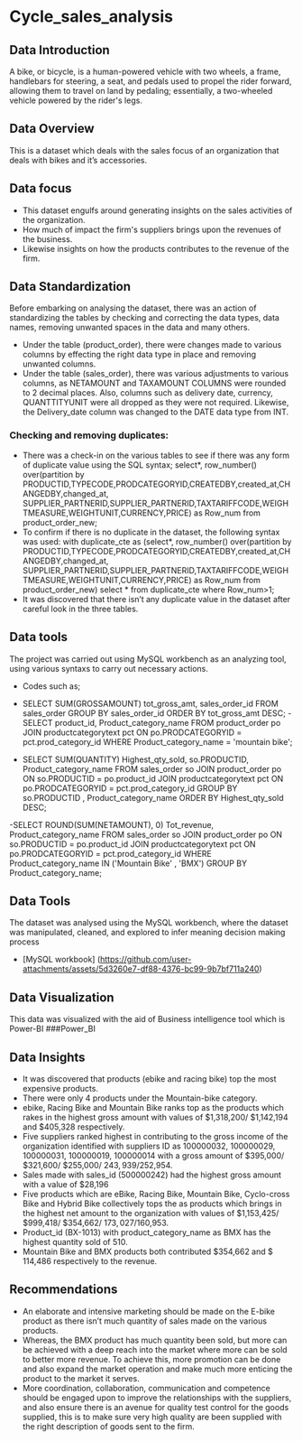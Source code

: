 # Cycle_sales_analysis
## Data Introduction
A bike, or bicycle, is a human-powered vehicle with two wheels, a frame, handlebars for steering, a seat, and pedals used to propel the rider forward, allowing them to travel on land by pedaling; essentially, a two-wheeled vehicle powered by the rider's legs. 
## Data Overview
This is a dataset which deals with the sales focus of an organization that deals with bikes and it’s accessories.
## Data focus
- This dataset engulfs around generating insights on the sales activities of the organization.
- How much of impact the firm's suppliers brings upon the revenues of the business.
- Likewise insights on how the products contributes to the revenue of the firm.
## Data Standardization
Before embarking on analysing the dataset, there was an action of standardizing the tables by checking and correcting the data types, data names, removing unwanted spaces in the data and many others.
- Under the table (product_order), there were changes made to various columns by effecting the right data type in place and removing unwanted columns.
- Under the table (sales_order), there was various adjustments to various columns, as NETAMOUNT and TAXAMOUNT COLUMNS were rounded to 2 decimal places. Also, columns such as delivery date, currency, QUANTTITYUNIT were all dropped as they were not required. Likewise, the Delivery_date column was changed to the DATE data type from INT.
### Checking and removing duplicates:
- There was a check-in on the various tables to see if there was any form of duplicate value using the SQL syntax;
select*,
row_number() over(partition by PRODUCTID,TYPECODE,PRODCATEGORYID,CREATEDBY,created_at,CHANGEDBY,changed_at,
SUPPLIER_PARTNERID,SUPPLIER_PARTNERID,TAXTARIFFCODE,WEIGHTMEASURE,WEIGHTUNIT,CURRENCY,PRICE) as Row_num from product_order_new;
- To confirm if there is no duplicate in the dataset, the following syntax was used:
with duplicate_cte as (select*,
row_number() over(partition by PRODUCTID,TYPECODE,PRODCATEGORYID,CREATEDBY,created_at,CHANGEDBY,changed_at,
SUPPLIER_PARTNERID,SUPPLIER_PARTNERID,TAXTARIFFCODE,WEIGHTMEASURE,WEIGHTUNIT,CURRENCY,PRICE) as Row_num from product_order_new)
select *
from duplicate_cte
where Row_num>1;
- It was discovered that there isn’t any duplicate value in the dataset after careful look in the three tables.
## Data tools
The project was carried out using MySQL workbench as an analyzing tool, using various syntaxs to carry out necessary actions.
- Codes such as;
- SELECT 
    SUM(GROSSAMOUNT) tot_gross_amt, sales_order_id
FROM
    sales_order
GROUP BY sales_order_id
ORDER BY tot_gross_amt DESC;
-SELECT 
    product_id, Product_category_name
FROM
    product_order po
        JOIN
    productcategorytext pct ON po.PRODCATEGORYID = pct.prod_category_id
WHERE
    Product_category_name = 'mountain bike';

- SELECT 
    SUM(QUANTITY) Highest_qty_sold,
    so.PRODUCTID,
    Product_category_name
FROM
    sales_order so
        JOIN
    product_order po ON so.PRODUCTID = po.product_id
        JOIN
    productcategorytext pct ON po.PRODCATEGORYID = pct.prod_category_id
GROUP BY so.PRODUCTID , Product_category_name
ORDER BY Highest_qty_sold DESC;

-SELECT 
    ROUND(SUM(NETAMOUNT), 0) Tot_revenue, Product_category_name
FROM
    sales_order so
        JOIN
    product_order po ON so.PRODUCTID = po.product_id
        JOIN
    productcategorytext pct ON po.PRODCATEGORYID = pct.prod_category_id
WHERE
    Product_category_name IN ('Mountain Bike' , 'BMX')
GROUP BY Product_category_name;
## Data Tools
The dataset was analysed using the MySQL workbench, where the dataset was manipulated, cleaned, and explored to infer meaning decision making process
- [MySQL workbook] (https://github.com/user-attachments/assets/5d3260e7-df88-4376-bc99-9b7bf711a240)


 
 



 
## Data Visualization
This data was visualized with the aid of Business intelligence tool which is Power-BI
###Power_BI 
 



## Data Insights
- It was discovered that products (ebike and racing bike) top the most expensive products.
- There were only 4 products under the Mountain-bike category.
- ebike, Racing Bike and Mountain Bike ranks top as the products which rakes in the highest gross amount with values of $1,318,200/ $1,142,194 and $405,328 respectively.
- Five suppliers ranked highest in contributing to the gross income of the organization identified with suppliers ID as 100000032, 100000029, 100000031, 100000019, 100000014 with a gross amount of $395,000/ $321,600/ $255,000/ $243,939/$252,954.
- Sales made with sales_id (500000242) had the highest gross amount with a value of $28,196 
- Five products which are eBike, Racing Bike, Mountain Bike, Cyclo-cross Bike and Hybrid Bike collectively tops the as products which brings in the highest net amount to the organization with values of $1,153,425/ $999,418/ $354,662/ $173,027/$160,953.
- Product_id (BX-1013) with product_category_name as BMX has the highest quantity sold of 510.
- Mountain Bike and BMX products both contributed $354,662 and $ 114,486 respectively to the revenue.
## Recommendations
- An elaborate and intensive marketing should be made on the E-bike product as there isn’t much quantity of sales made on the various products.
- Whereas, the BMX product has much quantity been sold, but more can be achieved with a deep reach into the market where more can be sold to better more revenue. To achieve this, more promotion can be done and also expand the market operation and make much more enticing the product to the market it serves.
- More coordination, collaboration, communication and competence should be engaged upon to improve the relationships with the suppliers, and also ensure there is an avenue for quality test control for the goods supplied, this is to make sure very high quality are been supplied with the right description of goods sent to the firm.

